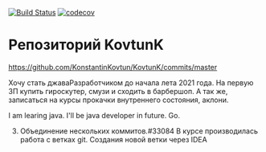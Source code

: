 [![Build Status](https://travis-ci.org/KonstantinKovtun/KovtunK.svg?branch=master)](https://travis-ci.org/KonstantinKovtun/KovtunK)
[![codecov](https://codecov.io/gh/KonstantinKovtun/KovtunK/branch/master/graph/badge.svg)](https://codecov.io/gh/KonstantinKovtun/KovtunK)
# Репозиторий KovtunK

https://github.com/KonstantinKovtun/KovtunK/commits/master

Хочу стать джаваРазработчиком до начала лета 2021 года. На первую ЗП купить гироскутер, смузи и сходить в барбершоп.
А так же, записаться на курсы прокачки внутреннего состояния, аклони.

I am learing java. I'll be java developer in future. Go.

3. Объединение нескольких коммитов.#33084
В курсе производилась работа с ветках git.
Создания новой ветки через IDEA
